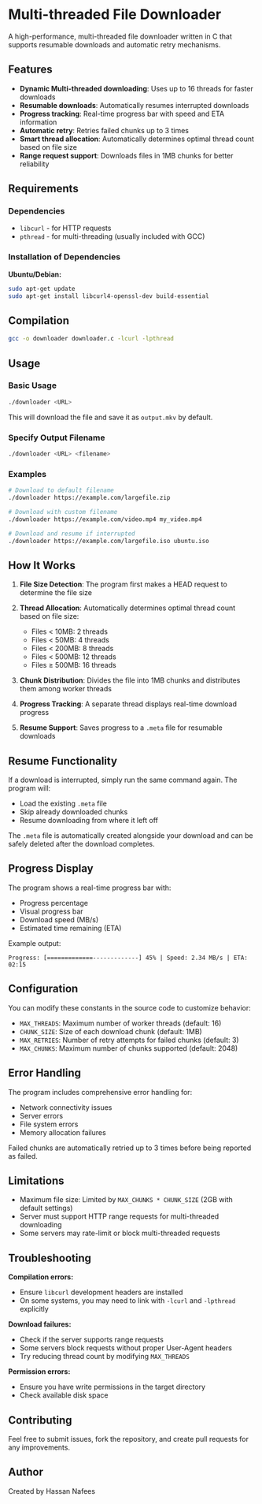 # Multi-threaded File Downloader

A high-performance, multi-threaded file downloader written in C that supports resumable downloads and automatic retry mechanisms.

## Features

- **Dynamic Multi-threaded downloading**: Uses up to 16 threads for faster downloads
- **Resumable downloads**: Automatically resumes interrupted downloads
- **Progress tracking**: Real-time progress bar with speed and ETA information
- **Automatic retry**: Retries failed chunks up to 3 times
- **Smart thread allocation**: Automatically determines optimal thread count based on file size
- **Range request support**: Downloads files in 1MB chunks for better reliability

## Requirements

### Dependencies
- `libcurl` - for HTTP requests
- `pthread` - for multi-threading (usually included with GCC)

### Installation of Dependencies

**Ubuntu/Debian:**
```bash
sudo apt-get update
sudo apt-get install libcurl4-openssl-dev build-essential
```

## Compilation

```bash
gcc -o downloader downloader.c -lcurl -lpthread
```

## Usage

### Basic Usage
```bash
./downloader <URL>
```
This will download the file and save it as `output.mkv` by default.

### Specify Output Filename
```bash
./downloader <URL> <filename>
```

### Examples
```bash
# Download to default filename
./downloader https://example.com/largefile.zip

# Download with custom filename
./downloader https://example.com/video.mp4 my_video.mp4

# Download and resume if interrupted
./downloader https://example.com/largefile.iso ubuntu.iso
```

## How It Works

1. **File Size Detection**: The program first makes a HEAD request to determine the file size

2. **Thread Allocation**: Automatically determines optimal thread count based on file size:
   - Files < 10MB: 2 threads
   - Files < 50MB: 4 threads
   - Files < 200MB: 8 threads
   - Files < 500MB: 12 threads
   - Files ≥ 500MB: 16 threads

3. **Chunk Distribution**: Divides the file into 1MB chunks and distributes them among worker threads

4. **Progress Tracking**: A separate thread displays real-time download progress

5. **Resume Support**: Saves progress to a `.meta` file for resumable downloads

## Resume Functionality

If a download is interrupted, simply run the same command again. The program will:

- Load the existing `.meta` file
- Skip already downloaded chunks  
- Resume downloading from where it left off

The `.meta` file is automatically created alongside your download and can be safely deleted after the download completes.

## Progress Display

The program shows a real-time progress bar with:

- Progress percentage
- Visual progress bar
- Download speed (MB/s)
- Estimated time remaining (ETA)

Example output:
```
Progress: [=============-------------] 45% | Speed: 2.34 MB/s | ETA: 02:15
```

## Configuration

You can modify these constants in the source code to customize behavior:

- `MAX_THREADS`: Maximum number of worker threads (default: 16)
- `CHUNK_SIZE`: Size of each download chunk (default: 1MB)
- `MAX_RETRIES`: Number of retry attempts for failed chunks (default: 3)
- `MAX_CHUNKS`: Maximum number of chunks supported (default: 2048)

## Error Handling

The program includes comprehensive error handling for:
- Network connectivity issues
- Server errors
- File system errors
- Memory allocation failures

Failed chunks are automatically retried up to 3 times before being reported as failed.

## Limitations

- Maximum file size: Limited by `MAX_CHUNKS * CHUNK_SIZE` (2GB with default settings)
- Server must support HTTP range requests for multi-threaded downloading
- Some servers may rate-limit or block multi-threaded requests

## Troubleshooting

**Compilation errors:**
- Ensure `libcurl` development headers are installed
- On some systems, you may need to link with `-lcurl` and `-lpthread` explicitly

**Download failures:**
- Check if the server supports range requests
- Some servers block requests without proper User-Agent headers
- Try reducing thread count by modifying `MAX_THREADS`

**Permission errors:**
- Ensure you have write permissions in the target directory
- Check available disk space

## Contributing

Feel free to submit issues, fork the repository, and create pull requests for any improvements.

## Author

Created by Hassan Nafees
